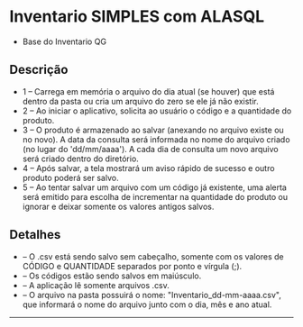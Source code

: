 # **Inventario SIMPLES com ALASQL** #

- Base do Inventario QG


##  **Descrição**  ##

* 1 – Carrega em memória o arquivo do dia atual (se houver) que está dentro da pasta ou cria um arquivo do zero se ele já não existir.
* 2 – Ao iniciar o aplicativo, solicita ao usuário o código e a quantidade do produto.
* 3 – O produto é armazenado ao salvar (anexando no arquivo existe ou no novo). A data da consulta será informada no nome do arquivo criado (no lugar do 'dd/mm/aaaa'). A cada dia de consulta um novo arquivo será criado dentro do diretório.
* 4 – Após salvar, a tela mostrará um aviso rápido de sucesso e outro produto poderá ser salvo.
* 5 – Ao tentar salvar um arquivo com um código já existente, uma alerta será emitido para escolha de incrementar na quantidade do produto ou ignorar e deixar somente os valores antigos salvos.


##  **Detalhes**  ##

* – O .csv está sendo salvo sem cabeçalho, somente com os valores de CÓDIGO e QUANTIDADE separados por ponto e vírgula (;).
* – Os códigos estão sendo salvos em maiúsculo.
* – A aplicação lê somente arquivos .csv.
* – O arquivo na pasta possuirá o nome: "Inventario_dd-mm-aaaa.csv", que informará o nome do arquivo junto com o dia, mês e ano atual.




--------------------------------------------------------------
